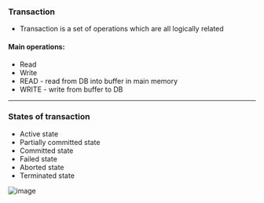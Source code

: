 ### Transaction
- Transaction is a set of operations which are all logically related
#### Main operations:
- Read 
- Write
- READ - read from DB into buffer in main memory
- WRITE - write from buffer to DB

---
### States of transaction
- Active state
- Partially committed state
- Committed state
- Failed state
- Aborted state
- Terminated state

![image](https://www.gatevidyalay.com/wp-content/uploads/2018/05/Transaction-States-in-DBMS.png)

